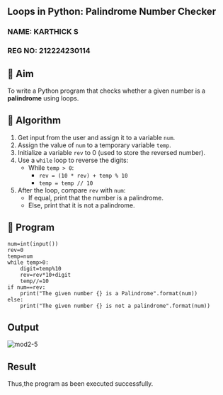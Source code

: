 ## Loops in Python: Palindrome Number Checker

### NAME: KARTHICK S
### REG NO: 212224230114

## 🎯 Aim
To write a Python program that checks whether a given number is a **palindrome** using loops.

## 🧠 Algorithm
1. Get input from the user and assign it to a variable `num`.
2. Assign the value of `num` to a temporary variable `temp`.
3. Initialize a variable `rev` to 0 (used to store the reversed number).
4. Use a `while` loop to reverse the digits:
   - While `temp > 0`:
     - `rev = (10 * rev) + temp % 10`
     - `temp = temp // 10`
5. After the loop, compare `rev` with `num`:
   - If equal, print that the number is a palindrome.
   - Else, print that it is not a palindrome.

## 🧾 Program
```
num=int(input())
rev=0
temp=num
while temp>0:
    digit=temp%10
    rev=rev*10+digit
    temp//=10
if num==rev:
    print("The given number {} is a Palindrome".format(num))
else:
    print("The given number {} is not a palindrome".format(num))
```
## Output
![mod2-5](https://github.com/user-attachments/assets/99688227-1644-49a0-bac5-5dd03bfc877b)

## Result
Thus,the program as been executed successfully.
